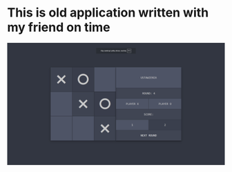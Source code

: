 # This is old application written with my friend on time

![preview](https://github.com/LonlehKitteh/JavaScript/blob/main/DOM/Projects/TicTacToe/preview.png)
